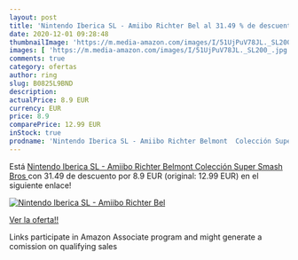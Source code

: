 ```yaml
---
layout: post
title: 'Nintendo Iberica SL - Amiibo Richter Bel al 31.49 % de descuento'
date: 2020-12-01 09:28:48
thumbnailImage: 'https://m.media-amazon.com/images/I/51UjPuV78JL._SL200_.jpg'
images: [ 'https://m.media-amazon.com/images/I/51UjPuV78JL._SL200_.jpg' ]
comments: true
category: ofertas
author: ring
slug: B0825L9BND
description:
actualPrice: 8.9 EUR
currency: EUR
price: 8.9
comparePrice: 12.99 EUR
inStock: true
prodname: 'Nintendo Iberica SL - Amiibo Richter Belmont  Colección Super Smash Bros '
---
```


Está [Nintendo Iberica SL - Amiibo Richter Belmont  Colección Super Smash Bros ](https://www.amazon.es/dp/B0825L9BND/?tag=tolees-21) con 31.49 de descuento por 8.9 EUR (original: 12.99 EUR) en el siguiente enlace!

[![Nintendo Iberica SL - Amiibo Richter Bel](https://m.media-amazon.com/images/I/51UjPuV78JL._SL200_.jpg)](https://www.amazon.es/dp/B0825L9BND/?tag=tolees-21)

[Ver la oferta!!](https://www.amazon.es/dp/B0825L9BND/?tag=tolees-21)

Links participate in Amazon Associate program and might generate a comission on qualifying sales


